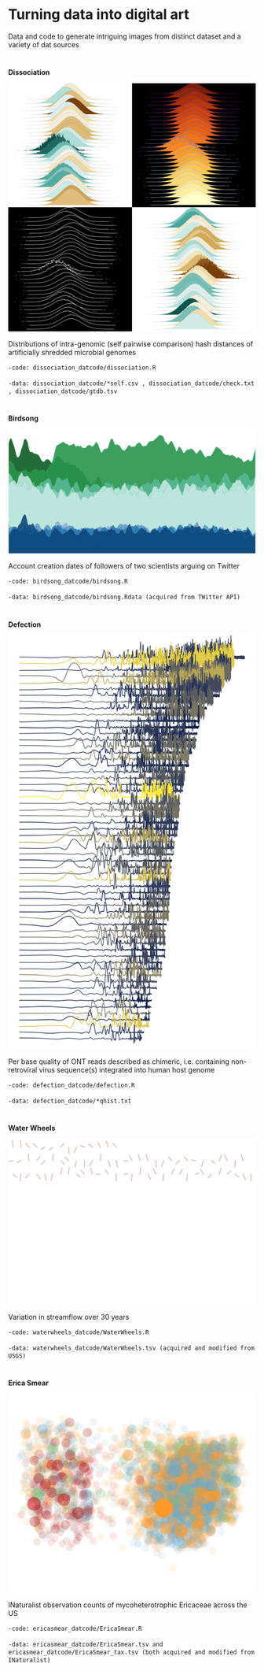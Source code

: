 # Turning data into digital art

Data and code to generate intriguing images from distinct dataset and a variety of dat sources

#

**Dissociation**

![Dissociation image](dissociation_datcode/Dissociation_mlt.png)

Distributions of intra-genomic (self pairwise comparison) hash distances of artificially shredded microbial genomes

    -code: dissociation_datcode/dissociation.R

    -data: dissociation_datcode/*self.csv , dissociation_datcode/check.txt , dissociation_datcode/gtdb.tsv

#

**Birdsong**

![Birdsong image](birdsong_datcode/Birdsong.png)
 
Account creation dates of followers of two scientists arguing on Twitter

    -code: birdsong_datcode/birdsong.R

    -data: birdsong_datcode/birdsong.Rdata (acquired from TWitter API)

#

**Defection**

![Defection image](defection_datcode/Defection.png)
 
Per base quality of ONT reads described as chimeric, i.e. containing non-retroviral virus sequence(s) integrated into human host genome

    -code: defection_datcode/defection.R

    -data: defection_datcode/*qhist.txt

#

**Water Wheels**

![Water Wheels image](waterwheels_datcode/WaterWheels.gif)
 
Variation in streamflow over 30 years

    -code: waterwheels_datcode/WaterWheels.R

    -data: waterwheels_datcode/WaterWheels.tsv (acquired and modified from USGS)

#

**Erica Smear**

![Erica Smear image](ericasmear_datcode/EricaSmear.png)
 
INaturalist observation counts of mycoheterotrophic Ericaceae across the US

    -code: ericasmear_datcode/EricaSmear.R

    -data: ericasmear_datcode/EricaSmear.tsv and ericasmear_datcode/EricaSmear_tax.tsv (both acquired and modified from INaturalist)

